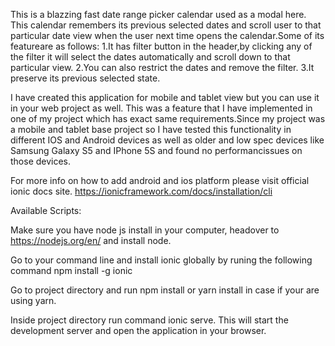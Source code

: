 This is a blazzing fast date range picker calendar used as a modal here.
This calendar remembers its previous selected dates and scroll user to that
particular date view when the user next time opens the calendar.Some of its featureare as follows:
1.It has filter button in the header,by clicking any of the filter it will select the
dates automatically and scroll down to that particular view.
2.You can also restrict the dates and remove the filter.
3.It preserve its previous selected state.

I have created this application for mobile and tablet view
but you can use it in your web project as well.
This was a feature that I have implemented in one of my project which has
exact same requirements.Since my project was a mobile and tablet base project so
I have tested this functionality in different IOS and Android devices as well as older
and low spec devices like Samsung Galaxy S5 and IPhone 5S and found no performancissues on those devices.

For more info on how to add android and ios platform please visit official ionic docs site.
https://ionicframework.com/docs/installation/cli

Available Scripts:

Make sure you have node js install in your computer, headover to https://nodejs.org/en/ and 
install node.

Go to your command line and install ionic globally by runing the following command
npm install -g ionic 

Go to project directory and run npm install or yarn install in case if your are using yarn.

Inside project directory run command ionic serve.
This will start the development server and open the application in your browser.
